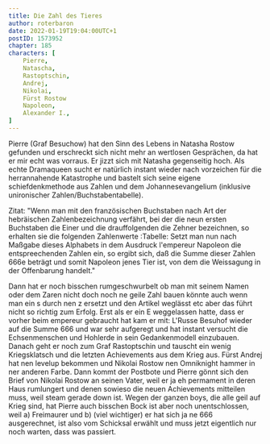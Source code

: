 ```yaml
---
title: Die Zahl des Tieres
author: roterbaron
date: 2022-01-19T19:04:00UTC+1
postID: 1573952
chapter: 185
characters: [ 
    Pierre, 
    Natascha, 
    Rastoptschin, 
    Andrej, 
    Nikolai, 
    Fürst Rostow 
    Napoleon, 
    Alexander I., 
]
---
```

Pierre (Graf Besuchow) hat den Sinn des Lebens in Natasha Rostow gefunden und erschreckt sich nicht mehr an wertlosen Gesprächen, da hat er mir echt was vorraus. Er jizzt sich mit Natasha gegenseitig hoch. Als echte Dramaqueen sucht er natürlich instant wieder nach vorzeichen für die herrannahende Katastrophe und bastelt sich seine eigene schiefdenkmethode aus Zahlen und dem Johannesevangelium (inklusive unironischer Zahlen/Buchstabentabelle).

Zitat: "Wenn man mit den französischen Buchstaben nach Art der hebräischen Zahlenbezeichnung verfährt, bei der die neun ersten Buchstaben die Einer und die drauffolgenden die Zehner bezeichnen, so erhalten sie die folgenden Zahlenwerte :Tabelle: Setzt man nun nach Maßgabe dieses Alphabets in dem Ausdruck l'empereur Napoleon die entspreechenden Zahlen ein, so ergibt sich, daß die Summe dieser Zahlen 666e beträgt und somit Napoleon jenes Tier ist, von dem die Weissagung in der Offenbarung handelt."

Dann hat er noch bisschen rumgeschwurbelt ob man mit seinem Namen oder dem Zaren nicht doch noch ne geile Zahl bauen könnte auch wenn man ein s durch nen z ersetzt und den Artikel weglässt etc aber das führt nicht so richtig zum Erfolg. Erst als er ein E weggelassen hatte, dass er vorher beim empereur gebraucht hat kam er mit: L'Russe Besuhof wieder auf die Summe 666 und war sehr aufgeregt und hat instant versucht die Echsenmenschen und Hohlerde in sein Gedankenmodell einzubauen.
Danach geht er noch zum Graf Rastoptschin und tauscht ein wenig Kriegsklatsch und die letzten Achievements aus dem Krieg aus. Fürst Andrej hat nen levelup bekommen und Nikolai Rostow nen Omniknight hammer in ner anderen Farbe. Dann kommt der Postbote und Pierre gönnt sich den Brief von Nikolai Rostow an seinen Vater, weil er ja eh permament in deren Haus rumlungert und denen sowieso die neuen Achievements mitteilen muss, weil steam gerade down ist.
Wegen der ganzen boys, die alle geil auf Krieg sind, hat Pierre auch bisschen Bock ist aber noch unentschlossen, weil a) Freimaurer und b) (viel wichtiger) er hat sich ja ne 666 ausgerechnet, ist also vom Schicksal erwählt und muss jetzt eigentlich nur noch warten, dass was passiert.